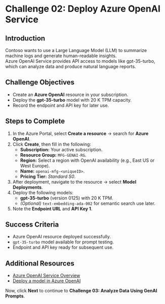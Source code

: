 # Challenge 02: Deploy Azure OpenAI Service

## Introduction
Contoso wants to use a Large Language Model (LLM) to summarize machine logs and generate human-readable insights.  
Azure OpenAI Service provides API access to models like gpt-35-turbo, which can analyze data and produce natural language reports.

## Challenge Objectives
- Create an **Azure OpenAI** resource in your subscription.  
- Deploy the **gpt-35-turbo** model with 20 K TPM capacity.  
- Record the endpoint and API key for later use.

## Steps to Complete
1. In the Azure Portal, select **Create a resource** → search for **Azure OpenAI**.  
2. Click **Create**, then fill in the following:  
   - **Subscription:** Your active subscription.  
   - **Resource Group:** `MFG-GENAI-RG`.  
   - **Region:** Select a region with OpenAI availability (e.g., East US or West Europe).  
   - **Name:** `openai-mfg-<uniqueID>`.  
   - **Pricing Tier:** *Standard S0*.  
3. After deployment, navigate to the resource → select **Model Deployments**.  
4. Deploy the following models:  
   - **gpt-35-turbo** (version 0125) with 20 K TPM.  
   - *(Optional)* `text-embedding-ada-002` for semantic search use later.  
5. Note the **Endpoint URL** and **API Key 1**.

## Success Criteria
- Azure OpenAI resource deployed successfully.  
- `gpt-35-turbo` model available for prompt testing.  
- Endpoint and API key ready for subsequent use.

## Additional Resources
- [Azure OpenAI Service Overview](https://learn.microsoft.com/azure/ai-services/openai/overview)
- [Deploy a model in Azure OpenAI](https://learn.microsoft.com/azure/ai-services/openai/how-to/create-resource)

Now, click **Next** to continue to **Challenge 03: Analyze Data Using GenAI Prompts**.
